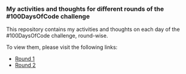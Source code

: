 ### My activities and thoughts for different rounds of the #100DaysOfCode challenge
This repository contains my activities and thoughts on each day of the #100DaysOfCode challenge, round-wise.

To view them, please visit the following links:<br/>
* [Round 1](R1.md)
* [Round 2](R2.md)
